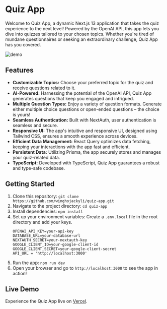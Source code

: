 # Quiz App

Welcome to Quiz App, a dynamic Next.js 13 application that takes the quiz experience to the next level! Powered by the OpenAI API, this app lets you dive into quizzes tailored to your chosen topics. Whether you're tired of mundane questionnaires or seeking an extraordinary challenge, Quiz App has you covered. 

![demo](https://github.com/winghojackyli/quiz-app/assets/108389005/4e0ddd9a-1d59-4d05-bc38-bc76be91d2b3)


## Features

- **Customizable Topics:** Choose your preferred topic for the quiz and receive questions related to it.
- **AI-Powered:** Harnessing the potential of the OpenAI API, Quiz App generates questions that keep you engaged and intrigued.
- **Multiple Question Types:** Enjoy a variety of question formats. Generate either multiple choice questions or open-ended questions – the choice is yours!
- **Seamless Authentication:** Built with NextAuth, user authentication is seamless and secure.
- **Responsive UI:** The app's intuitive and responsive UI, designed using Tailwind CSS, ensures a smooth experience across devices.
- **Efficient Data Management:** React Query optimizes data fetching, keeping your interactions with the app fast and efficient.
- **Persistent Data:** Utilizing Prisma, the app securely stores and manages your quiz-related data.
- **TypeScript:** Developed with TypeScript, Quiz App guarantees a robust and type-safe codebase.

## Getting Started

1. Clone this repository: `git clone https://github.com/winghojackyli/quiz-app.git`
2. Navigate to the project directory: `cd quiz-app`
3. Install dependencies: `npm install`
4. Set up your environment variables: Create a `.env.local` file in the root directory and add your keys.
   ```
   OPENAI_API_KEY=your-api-key
   DATABASE_URL=your-database-url
   NEXTAUTH_SECRET=your-nextauth-key
   GOOGLE_CLIENT_ID=your-google-client-id
   GOOGLE_CLIENT_SECRET=your-google-client-secret
   API_URL = 'http://localhost:3000'
   ```
5. Run the app: `npm run dev`
6. Open your browser and go to `http://localhost:3000` to see the app in action!

## Live Demo

Experience the Quiz App live on [Vercel](https://quiz-app-winghojackyli.vercel.app).
